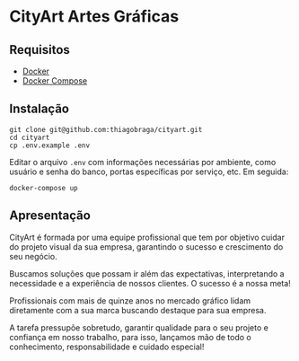 # CityArt Artes Gráficas

## Requisitos

- [Docker](https://docs.docker.com/install)
- [Docker Compose](https://docs.docker.com/compose/install)

## Instalação

```
git clone git@github.com:thiagobraga/cityart.git
cd cityart
cp .env.example .env
```

Editar o arquivo `.env` com informações necessárias por ambiente, como usuário e senha do banco, portas específicas por serviço, etc. Em seguida:

```
docker-compose up
```

## Apresentação

CityArt é formada por uma equipe profissional que tem por objetivo cuidar do projeto visual da sua empresa, garantindo o sucesso e crescimento do seu negócio.

Buscamos soluções que possam ir além das expectativas, interpretando a necessidade e a experiência de nossos clientes. O sucesso é a nossa meta!

Profissionais com mais de quinze anos no mercado gráfico lidam diretamente com a sua marca buscando destaque para sua empresa.

A tarefa pressupõe sobretudo, garantir qualidade para o seu projeto e confiança em nosso trabalho, para isso, lançamos mão de todo o conhecimento, responsabilidade e cuidado especial!

